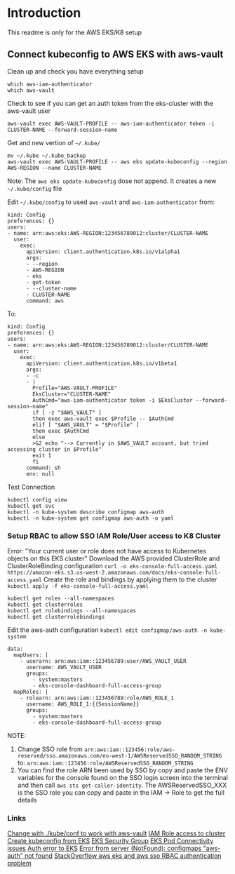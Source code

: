 # Introduction
This readme is only for the AWS EKS/K8 setup
## Connect kubeconfig to AWS EKS with aws-vault
Clean up and check you have everything setup
```
which aws-iam-authenticator
which aws-vault
```
Check to see if you can get an auth token from the eks-cluster with the aws-vault user
```
aws-vault exec AWS-VAULT-PROFILE -- aws-iam-authenticator token -i CLUSTER-NAME --forward-session-name
```
Get and new vertion of ```~/.kube/```
```
mv ~/.kube ~/.kube_backup
aws-vault exec AWS-VAULT-PROFILE -- aws eks update-kubeconfig --region AWS-REGION --name CLUSTER-NAME
```
Note: The ```aws eks update-kubeconfig``` dose not append. It creates a new ```~/.kube/config``` file

Edit ```~/.kube/config``` to used ```aws-vault``` and ```aws-iam-authenticator``` from:
```
kind: Config
preferences: {}
users:
- name: arn:aws:eks:AWS-REGION:123456789012:cluster/CLUSTER-NAME
  user:
    exec:
      apiVersion: client.authentication.k8s.io/v1alpha1
      args:
      - --region
      - AWS-REGION
      - eks
      - get-token
      - --cluster-name
      - CLUSTER-NAME
      command: aws
```
To:
```
kind: Config
preferences: {}
users:
- name: arn:aws:eks:AWS-REGION:123456789012:cluster/CLUSTER-NAME
  user:
    exec:
      apiVersion: client.authentication.k8s.io/v1beta1
      args:
      - -c
      - |
        Profile="AWS-VAULT-PROFILE"
        EksCluster="CLUSTER-NAME"
        AuthCmd="aws-iam-authenticator token -i $EksCluster --forward-session-name"
        if [ -z "$AWS_VAULT" ]
        then exec aws-vault exec $Profile -- $AuthCmd
        elif [ "$AWS_VAULT" = "$Profile" ]
        then exec $AuthCmd
        else
        >&2 echo "--> Currently in $AWS_VAULT account, but tried accessing cluster in $Profile"
        exit 1
        fi
      command: sh
      env: null
```
Test Connection
```
kubectl config view
kubectl get svc
kubectl -n kube-system describe configmap aws-auth
kubectl -n kube-system get configmap aws-auth -o yaml
```
### Setup RBAC to allow SSO IAM Role/User access to K8 Cluster
Error: "Your current user or role does not have access to Kubernetes objects on this EKS cluster"
Download the AWS provided ClusterRole and ClusterRoleBinding configuration ```curl -o eks-console-full-access.yaml https://amazon-eks.s3.us-west-2.amazonaws.com/docs/eks-console-full-access.yaml```
Create the role and bindings by applying them to the cluster ```kubectl apply -f eks-console-full-access.yaml```
```
kubectl get roles --all-namespaces
kubectl get clusterroles
kubectl get rolebindings --all-namespaces
kubectl get clusterrolebindings
```
Edit the aws-auth configuration ```kubectl edit configmap/aws-auth -n kube-system```
```
data:
  mapUsers: |
    - userarn: arn:aws:iam::123456789:user/AWS_VAULT_USER
      username: AWS_VAULT_USER
      groups:
        - system:masters
        - eks-console-dashboard-full-access-group
  mapRoles: |
    - rolearn: arn:aws:iam::123456789:role/AWS_ROLE_1
      username: AWS_ROLE_1:{{SessionName}}
      groups:
        - system:masters
        - eks-console-dashboard-full-access-group
```
NOTE:
1. Change SSO role from ```arn:aws:iam::123456:role/aws-reserved/sso.amazonaws.com/eu-west-1/AWSReservedSSO_RANDOM_STRING``` to: ```arn:aws:iam::123456:role/AWSReservedSSO_RANDOM_STRING```
2. You can find the role ARN been used by SSO by copy and paste the ENV variables for the console found on the SSO login screen into the terminal and then call ```aws sts get-caller-identity```. The AWSReservedSSO_XXX is the SSO role you can copy and paste in the IAM -> Role to get the full details

### Links
[Change with ./kube/conf to work with aws-vault](https://github.com/99designs/aws-vault/issues/344) 
[IAM Role access to cluster](https://docs.aws.amazon.com/eks/latest/userguide/add-user-role.html) 
[Create kubeconfig from EKS](https://docs.aws.amazon.com/eks/latest/userguide/create-kubeconfig.html) 
[EKS Security Group](https://docs.aws.amazon.com/eks/latest/userguide/sec-group-reqs.html) 
[EKS Pod Connectivity issues](https://aws.amazon.com/premiumsupport/knowledge-center/eks-pod-connections/) 
[Auth error to EKS](https://aws.amazon.com/premiumsupport/knowledge-center/eks-api-server-unauthorized-error/)
[Error from server (NotFound): configmaps "aws-auth" not found](https://docs.aws.amazon.com/eks/latest/userguide/add-user-role.html#aws-auth-configmap)
[StackOverflow aws eks and aws sso RBAC authentication problem](https://stackoverflow.com/questions/65660833/aws-eks-and-aws-sso-rbac-authentication-problem)